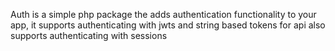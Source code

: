 Auth is a simple php package the adds authentication functionality
to your app, it supports authenticating with jwts and string based tokens for api
also supports authenticating with sessions

































